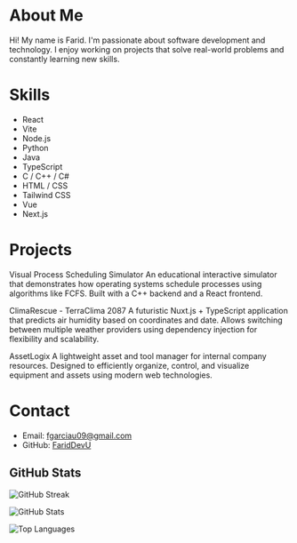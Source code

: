 # About Me

Hi! My name is Farid. I'm passionate about software development and technology. I enjoy working on projects that solve real-world problems and constantly learning new skills.

# Skills

- React  
- Vite  
- Node.js  
- Python  
- Java  
- TypeScript  
- C / C++ / C#  
- HTML / CSS  
- Tailwind CSS
- Vue
- Next.js

# Projects

Visual Process Scheduling Simulator
An educational interactive simulator that demonstrates how operating systems schedule processes using algorithms like FCFS. Built with a C++ backend and a React frontend. 

 ClimaRescue - TerraClima 2087
A futuristic Nuxt.js + TypeScript application that predicts air humidity based on coordinates and date. Allows switching between multiple weather providers using dependency injection for flexibility and scalability.

AssetLogix
A lightweight asset and tool manager for internal company resources. Designed to efficiently organize, control, and visualize equipment and assets using modern web technologies.



# Contact

- Email: [fgarciau09@gmail.com](mailto:fgarciau09@gmail.com)  
- GitHub: [FaridDevU](https://github.com/FaridDevU)

## GitHub Stats

![GitHub Streak](https://github-readme-streak-stats.herokuapp.com/?user=FaridDevU&theme=dark)

![GitHub Stats](https://github-readme-stats.vercel.app/api?username=FaridDevU&show_icons=true&theme=dark&count_private=true)

![Top Languages](https://github-readme-stats.vercel.app/api/top-langs/?username=FaridDevU&layout=compact&theme=dark&cache_seconds=1)

